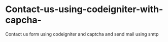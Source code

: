 # Contact-us-using-codeigniter-with-capcha-
Contact us form using codeigniter and captcha and send mail using smtp
